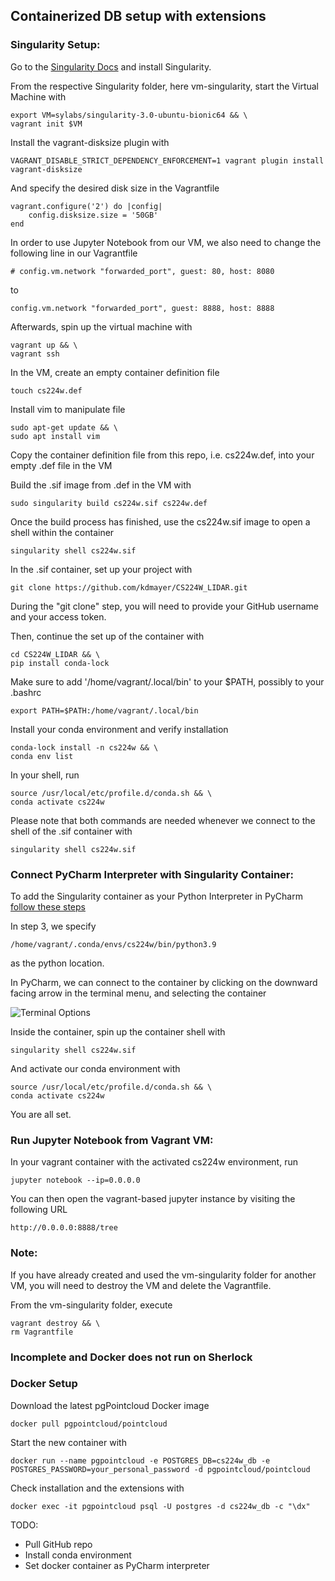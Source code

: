 ## Containerized DB setup with extensions

### Singularity Setup:

Go to the [Singularity Docs](https://docs.sylabs.io/guides/3.0/user-guide/installation.html#install-on-windows-or-mac) and install Singularity.

From the respective Singularity folder, here vm-singularity, start the Virtual Machine with

    export VM=sylabs/singularity-3.0-ubuntu-bionic64 && \
    vagrant init $VM

Install the vagrant-disksize plugin with

    VAGRANT_DISABLE_STRICT_DEPENDENCY_ENFORCEMENT=1 vagrant plugin install vagrant-disksize

And specify the desired disk size in the Vagrantfile

    vagrant.configure('2') do |config|
        config.disksize.size = '50GB'
    end

In order to use Jupyter Notebook from our VM, we also need to change the following line in our Vagrantfile

    # config.vm.network "forwarded_port", guest: 80, host: 8080

to

    config.vm.network "forwarded_port", guest: 8888, host: 8888

Afterwards, spin up the virtual machine with

    vagrant up && \
    vagrant ssh

In the VM, create an empty container definition file

    touch cs224w.def

Install vim to manipulate file 

    sudo apt-get update && \
    sudo apt install vim

Copy the container definition file from this repo, i.e. cs224w.def, into your empty .def file in the VM

Build the .sif image from .def in the VM with

    sudo singularity build cs224w.sif cs224w.def

Once the build process has finished, use the cs224w.sif image to open a shell within the container

    singularity shell cs224w.sif

In the .sif container, set up your project with

    git clone https://github.com/kdmayer/CS224W_LIDAR.git

During the "git clone" step, you will need to provide your GitHub username and your access token.

Then, continue the set up of the container with

    cd CS224W_LIDAR && \
    pip install conda-lock

Make sure to add '/home/vagrant/.local/bin' to your $PATH, possibly to your .bashrc

    export PATH=$PATH:/home/vagrant/.local/bin

Install your conda environment and verify installation
    
    conda-lock install -n cs224w && \
    conda env list

In your shell, run

    source /usr/local/etc/profile.d/conda.sh && \
    conda activate cs224w

Please note that both commands are needed whenever we connect to the shell of the .sif container with

    singularity shell cs224w.sif

### Connect PyCharm Interpreter with Singularity Container:

To add the Singularity container as your Python Interpreter in PyCharm [follow these steps](https://www.jetbrains.com/help/pycharm/configuring-remote-interpreters-via-virtual-boxes.html)

In step 3, we specify 

    /home/vagrant/.conda/envs/cs224w/bin/python3.9

as the python location.

In PyCharm, we can connect to the container by clicking on the downward facing arrow in the terminal menu, and selecting the container

![Terminal Options](https://github.com/kdmayer/CS224W_LIDAR/blob/pg_pointcloud_benchmark/assets/images/Terminal.png)

Inside the container, spin up the container shell with 

    singularity shell cs224w.sif

And activate our conda environment with

    source /usr/local/etc/profile.d/conda.sh && \
    conda activate cs224w

You are all set.

### Run Jupyter Notebook from Vagrant VM:

In your vagrant container with the activated cs224w environment, run

    jupyter notebook --ip=0.0.0.0

You can then open the vagrant-based jupyter instance by visiting the following URL

    http://0.0.0.0:8888/tree

### Note:

If you have already created and used the vm-singularity folder for another VM, you will need to destroy the VM and delete the Vagrantfile.

From the vm-singularity folder, execute

    vagrant destroy && \
    rm Vagrantfile

### Incomplete and Docker does not run on Sherlock

### Docker Setup 

Download the latest pgPointcloud Docker image 

    docker pull pgpointcloud/pointcloud

Start the new container with

    docker run --name pgpointcloud -e POSTGRES_DB=cs224w_db -e POSTGRES_PASSWORD=your_personal_password -d pgpointcloud/pointcloud

Check installation and the extensions with

    docker exec -it pgpointcloud psql -U postgres -d cs224w_db -c "\dx"

TODO: 

- Pull GitHub repo
- Install conda environment
- Set docker container as PyCharm interpreter
    